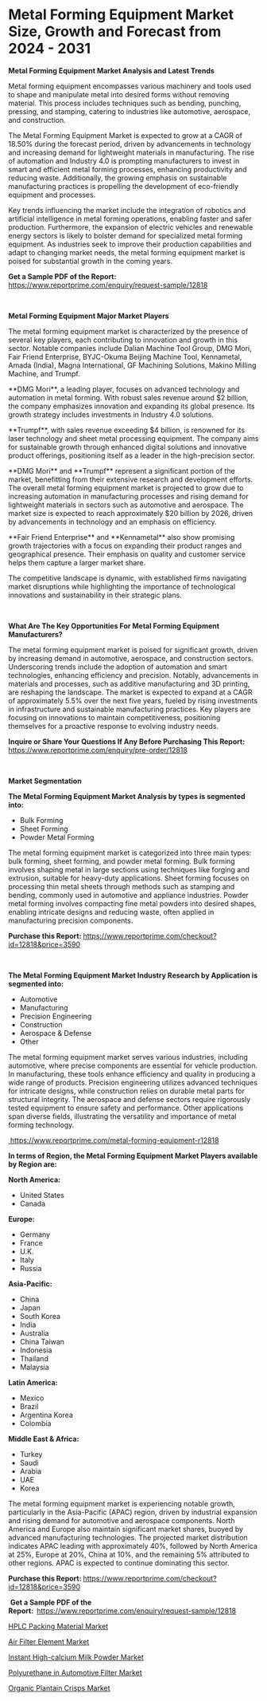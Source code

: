 <p><h1>Metal Forming Equipment Market Size, Growth and Forecast from 2024 - 2031</h1></p><p><strong>Metal Forming Equipment Market Analysis and Latest Trends</strong></p>
<p><p>Metal forming equipment encompasses various machinery and tools used to shape and manipulate metal into desired forms without removing material. This process includes techniques such as bending, punching, pressing, and stamping, catering to industries like automotive, aerospace, and construction. </p><p>The Metal Forming Equipment Market is expected to grow at a CAGR of 18.50% during the forecast period, driven by advancements in technology and increasing demand for lightweight materials in manufacturing. The rise of automation and Industry 4.0 is prompting manufacturers to invest in smart and efficient metal forming processes, enhancing productivity and reducing waste. Additionally, the growing emphasis on sustainable manufacturing practices is propelling the development of eco-friendly equipment and processes.</p><p>Key trends influencing the market include the integration of robotics and artificial intelligence in metal forming operations, enabling faster and safer production. Furthermore, the expansion of electric vehicles and renewable energy sectors is likely to bolster demand for specialized metal forming equipment. As industries seek to improve their production capabilities and adapt to changing market needs, the metal forming equipment market is poised for substantial growth in the coming years.</p></p>
<p><strong>Get a Sample PDF of the Report:&nbsp;</strong> <a href="https://www.reportprime.com/enquiry/request-sample/12818?utm_campaign=1486&utm_medium=2&utm_source=Github&utm_content=ia&utm_term=10102024&utm_id=metal-forming-equipment">https://www.reportprime.com/enquiry/request-sample/12818</a></p>
<p>&nbsp;</p>
<p><strong>Metal Forming Equipment Major Market Players</strong></p>
<p><p>The metal forming equipment market is characterized by the presence of several key players, each contributing to innovation and growth in this sector. Notable companies include Dalian Machine Tool Group, DMG Mori, Fair Friend Enterprise, BYJC-Okuma Beijing Machine Tool, Kennametal, Amada (India), Magna International, GF Machining Solutions, Makino Milling Machine, and Trumpf.</p><p>**DMG Mori**, a leading player, focuses on advanced technology and automation in metal forming. With robust sales revenue around $2 billion, the company emphasizes innovation and expanding its global presence. Its growth strategy includes investments in Industry 4.0 solutions.</p><p>**Trumpf**, with sales revenue exceeding $4 billion, is renowned for its laser technology and sheet metal processing equipment. The company aims for sustainable growth through enhanced digital solutions and innovative product offerings, positioning itself as a leader in the high-precision sector.</p><p>**DMG Mori** and **Trumpf** represent a significant portion of the market, benefitting from their extensive research and development efforts. The overall metal forming equipment market is projected to grow due to increasing automation in manufacturing processes and rising demand for lightweight materials in sectors such as automotive and aerospace. The market size is expected to reach approximately $20 billion by 2026, driven by advancements in technology and an emphasis on efficiency.</p><p>**Fair Friend Enterprise** and **Kennametal** also show promising growth trajectories with a focus on expanding their product ranges and geographical presence. Their emphasis on quality and customer service helps them capture a larger market share.</p><p>The competitive landscape is dynamic, with established firms navigating market disruptions while highlighting the importance of technological innovations and sustainability in their strategic plans.</p></p>
<p>&nbsp;</p>
<p><strong>What Are The Key Opportunities For Metal Forming Equipment Manufacturers?</strong></p>
<p><p>The metal forming equipment market is poised for significant growth, driven by increasing demand in automotive, aerospace, and construction sectors. Underscoring trends include the adoption of automation and smart technologies, enhancing efficiency and precision. Notably, advancements in materials and processes, such as additive manufacturing and 3D printing, are reshaping the landscape. The market is expected to expand at a CAGR of approximately 5.5% over the next five years, fueled by rising investments in infrastructure and sustainable manufacturing practices. Key players are focusing on innovations to maintain competitiveness, positioning themselves for a proactive response to evolving industry needs.</p></p>
<p><strong>Inquire or Share Your Questions If Any Before Purchasing This Report:</strong> <a href="https://www.reportprime.com/enquiry/pre-order/12818?utm_campaign=1486&utm_medium=2&utm_source=Github&utm_content=ia&utm_term=10102024&utm_id=metal-forming-equipment">https://www.reportprime.com/enquiry/pre-order/12818</a></p>
<p>&nbsp;</p>
<p><strong>Market Segmentation</strong></p>
<p><strong>The Metal Forming Equipment Market Analysis by types is segmented into:</strong></p>
<p><ul><li>Bulk Forming</li><li>Sheet Forming</li><li>Powder Metal Forming</li></ul></p>
<p><p>The metal forming equipment market is categorized into three main types: bulk forming, sheet forming, and powder metal forming. Bulk forming involves shaping metal in large sections using techniques like forging and extrusion, suitable for heavy-duty applications. Sheet forming focuses on processing thin metal sheets through methods such as stamping and bending, commonly used in automotive and appliance industries. Powder metal forming involves compacting fine metal powders into desired shapes, enabling intricate designs and reducing waste, often applied in manufacturing precision components.</p></p>
<p><strong>Purchase this Report:&nbsp;</strong><a href="https://www.reportprime.com/checkout?id=12818&price=3590&utm_campaign=1486&utm_medium=2&utm_source=Github&utm_content=ia&utm_term=10102024&utm_id=metal-forming-equipment">https://www.reportprime.com/checkout?id=12818&price=3590</a></p>
<p>&nbsp;</p>
<p><strong>The Metal Forming Equipment Market Industry Research by Application is segmented into:</strong></p>
<p><ul><li>Automotive</li><li>Manufacturing</li><li>Precision Engineering</li><li>Construction</li><li>Aerospace & Defense</li><li>Other</li></ul></p>
<p><p>The metal forming equipment market serves various industries, including automotive, where precise components are essential for vehicle production. In manufacturing, these tools enhance efficiency and quality in producing a wide range of products. Precision engineering utilizes advanced techniques for intricate designs, while construction relies on durable metal parts for structural integrity. The aerospace and defense sectors require rigorously tested equipment to ensure safety and performance. Other applications span diverse fields, illustrating the versatility and importance of metal forming technology.</p></p>
<p><a href="https://www.reportprime.com/metal-forming-equipment-r12818?utm_campaign=1486&utm_medium=2&utm_source=Github&utm_content=ia&utm_term=10102024&utm_id=metal-forming-equipment">&nbsp;https://www.reportprime.com/metal-forming-equipment-r12818</a></p>
<p><strong>In terms of Region, the Metal Forming Equipment Market Players available by Region are:</strong></p>
<p>
    <p> <strong> North America: </strong>
        <ul>
            <li>United States</li>
            <li>Canada</li>
        </ul>
        </p> 
    <p> <strong> Europe: </strong>
        <ul>
            <li>Germany</li>
            <li>France</li>
            <li>U.K.</li>
            <li>Italy</li>
            <li>Russia</li>
        </ul>
        </p> 
    <p> <strong> Asia-Pacific: </strong>
        <ul>
            <li>China</li>
            <li>Japan</li>
            <li>South Korea</li>
            <li>India</li>
            <li>Australia</li>
            <li>China Taiwan</li>
            <li>Indonesia</li>
            <li>Thailand</li>
            <li>Malaysia</li>
        </ul>
        </p> 
    <p> <strong> Latin America: </strong>
        <ul>
            <li>Mexico</li>
            <li>Brazil</li>
            <li>Argentina Korea</li>
            <li>Colombia</li>
        </ul>
        </p> 
    <p> <strong> Middle East & Africa: </strong>
        <ul>
            <li>Turkey</li>
            <li>Saudi</li>
            <li>Arabia</li>
            <li>UAE</li>
            <li>Korea</li>
        </ul>
    </p>
    </p>
<p><p>The metal forming equipment market is experiencing notable growth, particularly in the Asia-Pacific (APAC) region, driven by industrial expansion and rising demand for automotive and aerospace components. North America and Europe also maintain significant market shares, buoyed by advanced manufacturing technologies. The projected market distribution indicates APAC leading with approximately 40%, followed by North America at 25%, Europe at 20%, China at 10%, and the remaining 5% attributed to other regions. APAC is expected to continue dominating this sector.</p></p>
<p><strong>Purchase this Report: </strong><a href="https://www.reportprime.com/checkout?id=12818&price=3590&utm_campaign=1486&utm_medium=2&utm_source=Github&utm_content=ia&utm_term=10102024&utm_id=metal-forming-equipment">https://www.reportprime.com/checkout?id=12818&price=3590</a></p>
<p>&nbsp;<strong>Get a Sample PDF of the Report:&nbsp;&nbsp;</strong><a href="https://www.reportprime.com/enquiry/request-sample/12818?utm_campaign=1486&utm_medium=2&utm_source=Github&utm_content=ia&utm_term=10102024&utm_id=metal-forming-equipment">https://www.reportprime.com/enquiry/request-sample/12818</a></p>
<p><strong></strong></p>
<p><p><a href="https://www.linkedin.com/pulse/exploring-hplc-packing-material-market-dynamics-global-trends-uzgie?utm_campaign=1486&utm_medium=2&utm_source=Github&utm_content=ia&utm_term=10102024&utm_id=metal-forming-equipment">HPLC Packing Material Market</a></p><p><a href="https://www.linkedin.com/pulse/air-filter-element-market-consolidation-impact-structure-2024-2031-anrfe?utm_campaign=1486&utm_medium=2&utm_source=Github&utm_content=ia&utm_term=10102024&utm_id=metal-forming-equipment">Air Filter Element Market</a></p><p><a href="https://issuu.com/reportprime-2/docs/instant-high-calcium-milk-powder-ma_c90201494106ba?utm_campaign=1486&utm_medium=2&utm_source=Github&utm_content=ia&utm_term=10102024&utm_id=metal-forming-equipment">Instant High-calcium Milk Powder Market</a></p><p><a href="https://www.linkedin.com/pulse/polyurethane-automotive-filter-market-drivers-challenges-forecast-abbhe?utm_campaign=1486&utm_medium=2&utm_source=Github&utm_content=ia&utm_term=10102024&utm_id=metal-forming-equipment">Polyurethane in Automotive Filter Market</a></p><p><a href="https://issuu.com/reportprime-2/docs/organic-plantain-crisps-market-size_2de06df53872fd?utm_campaign=1486&utm_medium=2&utm_source=Github&utm_content=ia&utm_term=10102024&utm_id=metal-forming-equipment">Organic Plantain Crisps Market</a></p></p>